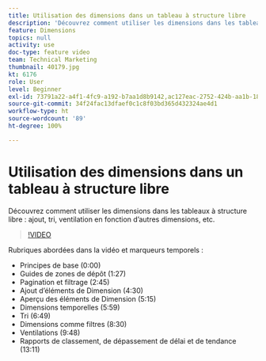 ```yaml
---
title: Utilisation des dimensions dans un tableau à structure libre
description: 'Découvrez comment utiliser les dimensions dans les tableaux à structure libre : ajout, tri, ventilation en fonction d’autres dimensions, etc.'
feature: Dimensions
topics: null
activity: use
doc-type: feature video
team: Technical Marketing
thumbnail: 40179.jpg
kt: 6176
role: User
level: Beginner
exl-id: 73791a22-a4f1-4fc9-a192-b7aa1d8b9142,ac127eac-2752-424b-aa1b-18a9688d42db
source-git-commit: 34f24fac13dfaef0c1c8f03bd365d432324ae4d1
workflow-type: ht
source-wordcount: '89'
ht-degree: 100%

---
```


# Utilisation des dimensions dans un tableau à structure libre

Découvrez comment utiliser les dimensions dans les tableaux à structure libre : ajout, tri, ventilation en fonction d’autres dimensions, etc.

>[!VIDEO](https://video.tv.adobe.com/v/40179/?quality=12&learn=on)

Rubriques abordées dans la vidéo et marqueurs temporels :

* Principes de base (0:00)
* Guides de zones de dépôt (1:27)
* Pagination et filtrage (2:45)
* Ajout d’éléments de Dimension (4:30)
* Aperçu des éléments de Dimension (5:15)
* Dimensions temporelles (5:59)
* Tri (6:49)
* Dimensions comme filtres (8:30)
* Ventilations (9:48)
* Rapports de classement, de dépassement de délai et de tendance (13:11)
